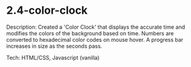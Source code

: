 # 2.4-color-clock
Description: 
Created a 'Color Clock' that displays the accurate time and modifies the colors of the background based on time. 
Numbers are converted to hexadecimal color codes on mouse hover. A progress bar increases in size as the seconds pass. 

Tech: 
HTML/CSS, Javascript (vanilla)
